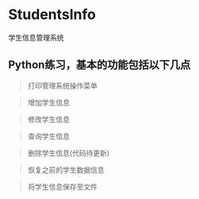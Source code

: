 # StudentsInfo
学生信息管理系统

## Python练习，基本的功能包括以下几点
> 打印管理系统操作菜单

> 增加学生信息

> 修改学生信息

> 查询学生信息

> 删除学生信息(代码待更新)

> 恢复之前的学生数据信息

> 将学生信息保存至文件
